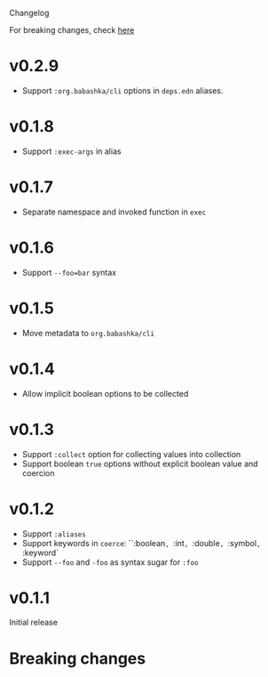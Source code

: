Changelog

For breaking changes, check [here](#breakingchanges)

# v0.2.9

- Support `:org.babashka/cli` options in `deps.edn` aliases.

# v0.1.8

- Support `:exec-args` in alias

# v0.1.7

- Separate namespace and invoked function in `exec`

# v0.1.6

- Support `--foo=bar` syntax

# v0.1.5

- Move metadata to `org.babashka/cli`

# v0.1.4

- Allow implicit boolean options to be collected

# v0.1.3

- Support `:collect` option for collecting values into collection
- Support boolean `true` options without explicit boolean value and coercion

# v0.1.2

- Support `:aliases`
- Support keywords in `coerce`: ``:boolean`, `:int`, `:double`, `:symbol`, `:keyword`
- Support `--foo` and `-foo` as syntax sugar for `:foo`

# v0.1.1

Initial release

# Breaking changes
